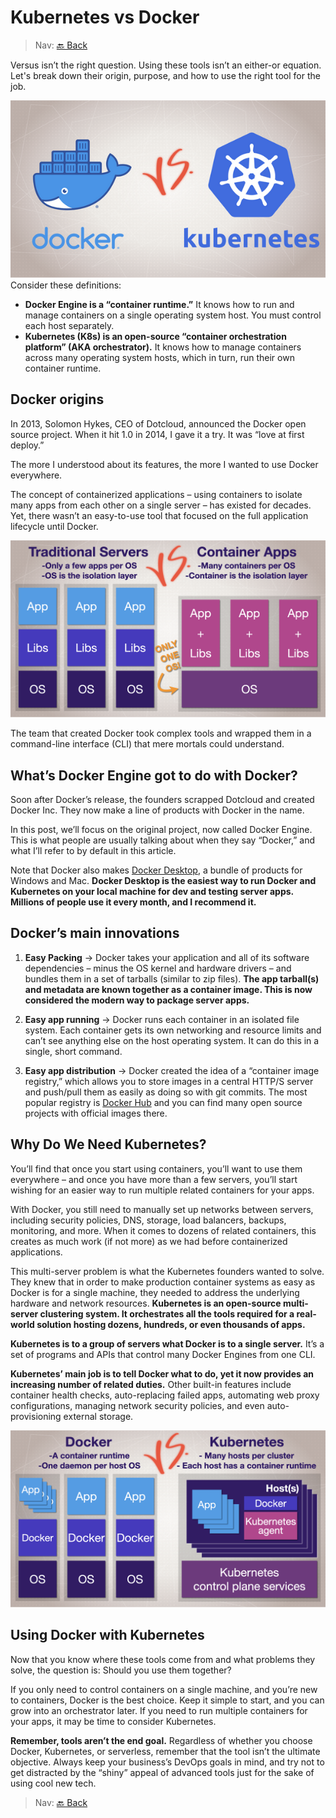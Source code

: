 # Kubernetes vs Docker

> Nav: [🔙 Back](../readme.md)

Versus isn’t the right question. Using these tools isn’t an either-or equation. Let's break down their origin, purpose, and how to use the right tool for the job.

![Kubernetes vs Docker](../images/kubernetes-vs-docker-1-1.png)
Consider these definitions:
- **Docker Engine is a “container runtime.”** It knows how to run and manage containers on a single operating system host. You must control each host separately.
- **Kubernetes (K8s) is an open-source “container orchestration platform” (AKA orchestrator).** It knows how to manage containers across many operating system hosts, which in turn, run their own container runtime.

## Docker origins

In 2013, Solomon Hykes, CEO of Dotcloud, announced the Docker open source project. When it hit 1.0 in 2014, I gave it a try. It was “love at first deploy.”

The more I understood about its features, the more I wanted to use Docker everywhere.

The concept of containerized applications – using containers to isolate many apps from each other on a single server – has existed for decades. Yet, there wasn’t an easy-to-use tool that focused on the full application lifecycle until Docker.

![Traditional Servers vs Container Apps](../images/TraditionalServers_vs_ContainerApps.png)

The team that created Docker took complex tools and wrapped them in a command-line interface (CLI) that mere mortals could understand.

## What’s Docker Engine got to do with Docker?
Soon after Docker’s release, the founders scrapped Dotcloud and created Docker Inc. They now make a line of products with Docker in the name.

In this post, we’ll focus on the original project, now called Docker Engine. This is what people are usually talking about when they say “Docker,” and what I’ll refer to by default in this article.

Note that Docker also makes [Docker Desktop](https://www.docker.com/products/docker-desktop/), a bundle of products for Windows and Mac. **Docker Desktop is the easiest way to run Docker and Kubernetes on your local machine for dev and testing server apps. Millions of people use it every month, and I recommend it.**

## Docker’s main innovations
1. **Easy Packing** -> Docker takes your application and all of its software dependencies – minus the OS kernel and hardware drivers – and bundles them in a set of tarballs (similar to zip files). **The app tarball(s) and metadata are known together as a container image. This is now considered the modern way to package server apps.**

2. **Easy app running** -> Docker runs each container in an isolated file system. Each container gets its own networking and resource limits and can’t see anything else on the host operating system. It can do this in a single, short command.

3. **Easy app distribution** -> Docker created the idea of a “container image registry,” which allows you to store images in a central HTTP/S server and push/pull them as easily as doing so with git commits. The most popular registry is [Docker Hub](https://hub.docker.com/) and you can find many open source projects with official images there.

## Why Do We Need Kubernetes?
You’ll find that once you start using containers, you’ll want to use them everywhere – and once you have more than a few servers, you’ll start wishing for an easier way to run multiple related containers for your apps.

With Docker, you still need to manually set up networks between servers, including security policies, DNS, storage, load balancers, backups, monitoring, and more. When it comes to dozens of related containers, this creates as much work (if not more) as we had before containerized applications.

This multi-server problem is what the Kubernetes founders wanted to solve. They knew that in order to make production container systems as easy as Docker is for a single machine, they needed to address the underlying hardware and network resources. **Kubernetes is an open-source multi-server clustering system. It orchestrates all the tools required for a real-world solution hosting dozens, hundreds, or even thousands of apps.**

**Kubernetes is to a group of servers what Docker is to a single server.** It’s a set of programs and APIs that control many Docker Engines from one CLI.

**Kubernetes’ main job is to tell Docker what to do, yet it now provides an increasing number of related duties.** Other built-in features include container health checks, auto-replacing failed apps, automating web proxy configurations, managing network security policies, and even auto-provisioning external storage.

![Traditional Servers vs Container Apps](../images/docker-vs-kubernetes.png)

## Using Docker with Kubernetes
Now that you know where these tools come from and what problems they solve, the question is: Should you use them together?

If you only need to control containers on a single machine, and you’re new to containers, Docker is the best choice. Keep it simple to start, and you can grow into an orchestrator later. If you need to run multiple containers for your apps, it may be time to consider Kubernetes.

**Remember, tools aren’t the end goal.** Regardless of whether you choose Docker, Kubernetes, or serverless, remember that the tool isn’t the ultimate objective. Always keep your business’s DevOps goals in mind, and try not to get distracted by the “shiny” appeal of advanced tools just for the sake of using cool new tech.

> Nav: [🔙 Back](../readme.md)
